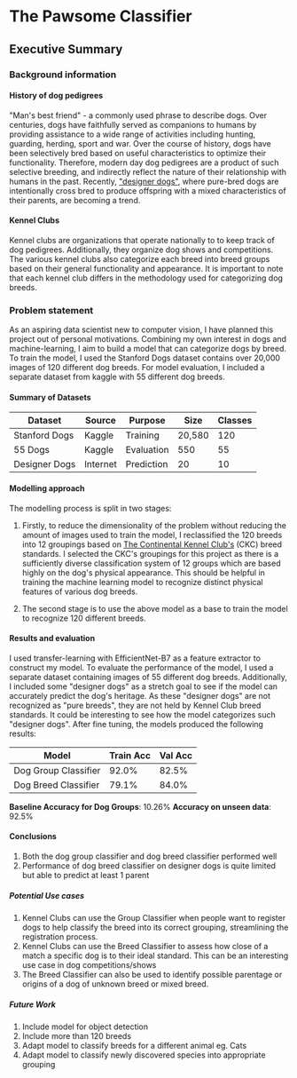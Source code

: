 # The Pawsome Classifier
## Executive Summary

### Background information
#### History of dog pedigrees
"Man's best friend" - a commonly used phrase to describe dogs. Over centuries, dogs have faithfully served as companions to humans by providing assistance to a wide range of activities including hunting, guarding, herding, sport and war. Over the course of history, dogs have been selectively bred based on useful characteristics to optimize their functionality. Therefore, modern day dog pedigrees are a product of such selective breeding, and indirectly reflect the nature of their relationship with humans in the past. Recently, ["designer dogs"](https://www.thesprucepets.com/what-is-a-designer-dog-breed-1118093), where pure-bred dogs are intentionally cross bred to produce offspring with a mixed characteristics of their parents, are becoming a trend.

#### Kennel Clubs
Kennel clubs are organizations that operate nationally to to keep track of dog pedigrees. Additionally, they organize dog shows and competitions. The various kennel clubs also categorize each breed into breed groups based on their general functionality and appearance. It is important to note that each kennel club differs in the methodology used for categorizing dog breeds.

### Problem statement
As an aspiring data scientist new to computer vision, I have planned this project out of personal motivations. Combining my own interest in dogs and machine-learning, I aim to build a model that can categorize dogs by breed. To train the model, I used the Stanford Dogs dataset contains over 20,000 images of 120 different dog breeds. For model evaluation, I included a separate dataset from kaggle with 55 different dog breeds.

#### Summary of Datasets
| Dataset | Source | Purpose | Size | Classes |
|--|--|--|--|--|
| Stanford Dogs | Kaggle |Training|20,580|120|
|55 Dogs| Kaggle | Evaluation|550|55|
|Designer Dogs|Internet|Prediction|20|10|


#### Modelling approach
The modelling process is split in two stages:
1) Firstly, to reduce the dimensionality of the problem without reducing the amount of images used to train the model, I reclassified the 120 breeds into 12 groupings based on [The Continental Kennel Club's](https://ckcusa.com/) (CKC) breed standards. I selected the CKC's groupings for this project as there is a sufficiently diverse classification system of 12 groups which are based highly on the dog's physical appearance. This should be helpful in training the machine learning model to recognize distinct physical features of various dog breeds.


2) The second stage is to use the above model as a base to train the model to recognize 120 different breeds.

#### Results and evaluation
I used transfer-learning with EfficientNet-B7 as a feature extractor to construct my model. To evaluate the performance of the model, I used a separate dataset containing images of 55 different dog breeds. Additionally, I included some "designer dogs" as a stretch goal to see if the model can accurately predict the dog's heritage. As these "designer dogs" are not recognized as "pure breeds", they are not held by Kennel Club breed standards. It could be interesting to see how the model categorizes such "designer dogs". After fine tuning, the models produced the following results:

| Model | Train Acc |Val Acc|
|--|--|--|
| Dog Group Classifier | 92.0% |82.5%|
|Dog Breed Classifier|79.1%|84.0%|

**Baseline Accuracy for Dog Groups**: 10.26%
**Accuracy on unseen data**: 92.5%

#### Conclusions

 1. Both the dog group classifier and dog breed classifier performed well
 2. Performance of dog breed classifier on designer dogs is quite limited but able to predict at least 1 parent

##### Potential Use cases

 1. Kennel Clubs can use the Group Classifier when people want to register dogs to help classify the breed into its correct grouping, streamlining the registration process.
 2. Kennel Clubs can use the Breed Classifier to assess how close of a match a specific dog is to their ideal standard. This can be an interesting use case in dog competitions/shows
 3. The Breed Classifier can also be used to identify possible parentage or origins of a dog of unknown breed or mixed breed. 

##### Future Work

 1. Include model for object detection
 2. Include more than 120 breeds
 3. Adapt model to classify breeds for a different animal eg. Cats
 4. Adapt model to classify newly discovered species into appropriate grouping